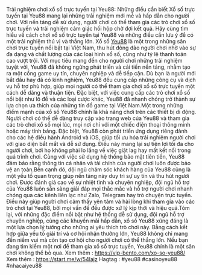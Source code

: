  Trải nghiệm chơi xổ số trực tuyến tại Yeu88: Những điều cần biết
 Xổ số trực tuyến tại Yeu88 mang lại những trải nghiệm mới mẻ và hấp dẫn cho người chơi. Với nền tảng dễ sử dụng, người chơi có thể tham gia các trò chơi xổ số trực tuyến và trải nghiệm cảm giác hồi hộp chờ đợi kết quả. Hãy cùng tìm hiểu về cách chơi xổ số trực tuyến tại Yeu88 và những điều cần lưu ý để có một trải nghiệm thú vị và thắng lớn.
Xổ số [Yeu88](https://vip-bento.com/) là một trong những sân chơi trực tuyến nổi bật tại Việt Nam, thu hút đông đảo người chơi nhờ vào sự đa dạng và chất lượng của các loại hình xổ số, cũng như tỷ lệ thanh toán cao vượt trội. Với mục tiêu mang đến cho người chơi những trải nghiệm tuyệt vời, Yeu88 đã không ngừng phát triển và cải tiến nền tảng, nhằm tạo ra một cổng game uy tín, chuyên nghiệp và dễ tiếp cận. Dù bạn là người mới bắt đầu hay đã có kinh nghiệm, Yeu88 đều cung cấp những công cụ và dịch vụ hỗ trợ phù hợp, giúp mọi người có thể tham gia chơi xổ số trực tuyến một cách dễ dàng và thuận tiện. Đặc biệt, với việc cung cấp các trò chơi xổ số nổi bật như lô đề và các loại cược khác, Yeu88 đã nhanh chóng trở thành sự lựa chọn ưa thích của những tín đồ game tại Việt Nam.Một trong những điểm mạnh của xổ số Yeu88 chính là khả năng chơi trên các thiết bị di động. Người chơi có thể dễ dàng truy cập vào trang web của Yeu88 và tham gia các trò chơi xổ số mọi lúc, mọi nơi chỉ với một chiếc điện thoại thông minh hoặc máy tính bảng. Đặc biệt, Yeu88 còn phát triển ứng dụng riêng dành cho các hệ điều hành Android và iOS, giúp tối ưu hóa trải nghiệm người chơi với giao diện bắt mắt và dễ sử dụng. Điều này mang lại sự tiện lợi tối đa cho người chơi, bởi họ không phải lo lắng về việc giật lag hay mất kết nối trong quá trình chơi. Cùng với việc sử dụng hệ thống bảo mật tiên tiến, Yeu88 đảm bảo rằng thông tin cá nhân và tài chính của người chơi luôn được bảo vệ an toàn.Bên cạnh đó, đội ngũ chăm sóc khách hàng của Yeu88 cũng là một yếu tố quan trọng giúp nền tảng này duy trì sự uy tín và thu hút người chơi. Được đánh giá cao về sự nhiệt tình và chuyên nghiệp, đội ngũ hỗ trợ của Yeu88 luôn sẵn sàng giải đáp mọi thắc mắc và hỗ trợ người chơi nhanh chóng qua các kênh liên lạc như Zalo, Telegram hay trò chuyện trực tuyến. Điều này giúp người chơi cảm thấy yên tâm và hài lòng khi tham gia vào các trò chơi tại Yeu88, bởi mọi vấn đề đều được xử lý kịp thời và hiệu quả.Tóm lại, với những đặc điểm nổi bật như hệ thống dễ sử dụng, đội ngũ hỗ trợ chuyên nghiệp, cùng các khuyến mãi hấp dẫn, xổ số Yeu88 xứng đáng là một lựa chọn lý tưởng cho những ai yêu thích trò chơi này. Bằng cách kết hợp giữa yếu tố giải trí và cơ hội nhận thưởng lớn, Yeu88 không chỉ mang đến niềm vui mà còn tạo cơ hội cho người chơi có thể thắng lớn. Nếu bạn đang tìm kiếm một nơi để tham gia xổ số trực tuyến, Yeu88 chính là một sân chơi không thể bỏ qua.
Xem thêm : https://vip-bento.com/xo-so-yeu88/
Xem thêm  : https://start.me/w/54lajz
Hagtag : #yeu88 #casinoyeu88 #nhacaiyeu88
